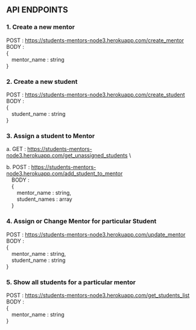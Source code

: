 ## API ENDPOINTS

### 1. Create a new mentor

POST : https://students-mentors-node3.herokuapp.com/create_mentor \
BODY : \
{ \
&emsp;mentor_name : string \
} 

### 2. Create a new student

POST : https://students-mentors-node3.herokuapp.com/create_student \
BODY :  \
{ \
&emsp;student_name : string \
}

### 3. Assign a student to Mentor

a. GET : https://students-mentors-node3.herokuapp.com/get_unassigned_students \

b. POST : https://students-mentors-node3.herokuapp.com/add_student_to_mentor \
&emsp;BODY : \
&emsp;{ \
&emsp;&emsp;mentor_name : string, \
&emsp;&emsp;student_names : array \
&emsp;}

### 4. Assign or Change Mentor for particular Student

POST : https://students-mentors-node3.herokuapp.com/update_mentor \
BODY : \
{ \
&emsp;mentor_name : string, \
&emsp;student_name : string \
}

### 5. Show all students for a particular mentor

POST : https://students-mentors-node3.herokuapp.com/get_students_list \
BODY : \
{ \
&emsp;mentor_name : string \
}


